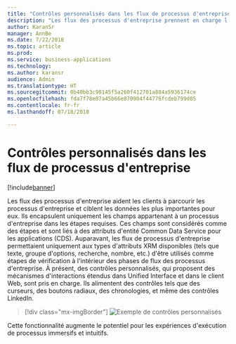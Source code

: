 ```yaml
---
title: "Contrôles personnalisés dans les flux de processus d'entreprise"
description: "Les flux des processus d'entreprise prennent en charge l'ensemble des fonctionnalités de formulaire, y compris les contrôles personnalisés et les règles métier."
author: KaranSr
manager: AnnBe
ms.date: 7/22/2018
ms.topic: article
ms.prod: 
ms.service: business-applications
ms.technology: 
ms.author: karansr
audience: Admin
ms.translationtype: HT
ms.sourcegitcommit: 0b40bb3c98145f5a260f412701a884a5936174ce
ms.openlocfilehash: fda7f78e07a45b66e870904f44776fcdeb799d05
ms.contentlocale: fr-fr
ms.lasthandoff: 07/18/2018

---
```

# <a name="custom-controls-in-business-process-flows"></a>Contrôles personnalisés dans les flux de processus d'entreprise


[!include[banner](../../includes/banner.md)]

Les flux des processus d'entreprise aident les clients à parcourir les processus d'entreprise et ciblent les données les plus importantes pour eux. Ils encapsulent uniquement les champs appartenant à un processus d'entreprise dans les étapes requises. Ces champs sont considérés comme des étapes et sont liés à des attributs d'entité Common Data Service pour les applications (CDS). Auparavant, les flux de processus d'entreprise permettaient uniquement aux types d'attributs XRM disponibles (tels que texte, groupe d'options, recherche, nombre, etc.) d'être utilisés comme étapes de vérification à l'intérieur des phases de flux des processus d'entreprise. À présent, des contrôles personnalisés, qui proposent des mécanismes d'interactions étendus dans Unified Interface et dans le client Web, sont pris en charge. Ils alimentent des contrôles tels que des curseurs, des boutons radiaux, des chronologies, et même des contrôles LinkedIn.

> [!div class="mx-imgBorder"]
> ![Exemple de contrôles personnalisés](media/custom-controls_01.png "Exemple de contrôles personnalisés")

Cette fonctionnalité augmente le potentiel pour les expériences d'exécution de processus immersifs et intuitifs.


